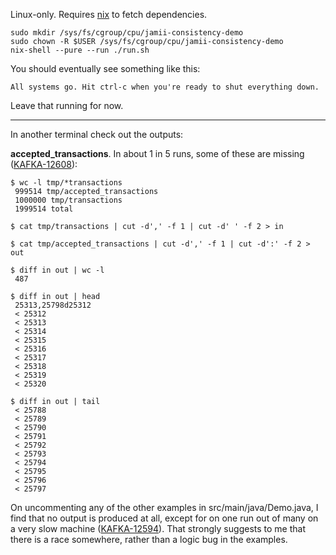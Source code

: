 Linux-only. Requires [nix](https://nixos.org/) to fetch dependencies.

```
sudo mkdir /sys/fs/cgroup/cpu/jamii-consistency-demo
sudo chown -R $USER /sys/fs/cgroup/cpu/jamii-consistency-demo
nix-shell --pure --run ./run.sh
```

You should eventually see something like this:

```
All systems go. Hit ctrl-c when you're ready to shut everything down.
```

Leave that running for now.

---

In another terminal check out the outputs:

__accepted_transactions__. In about 1 in 5 runs, some of these are missing ([KAFKA-12608](https://issues.apache.org/jira/browse/KAFKA-12608)):

```
$ wc -l tmp/*transactions
 999514 tmp/accepted_transactions
 1000000 tmp/transactions
 1999514 total

$ cat tmp/transactions | cut -d',' -f 1 | cut -d' ' -f 2 > in

$ cat tmp/accepted_transactions | cut -d',' -f 1 | cut -d':' -f 2 > out

$ diff in out | wc -l
 487

$ diff in out | head
 25313,25798d25312
 < 25312
 < 25313
 < 25314
 < 25315
 < 25316
 < 25317
 < 25318
 < 25319
 < 25320
 
$ diff in out | tail
 < 25788
 < 25789
 < 25790
 < 25791
 < 25792
 < 25793
 < 25794
 < 25795
 < 25796
 < 25797
```

On uncommenting any of the other examples in src/main/java/Demo.java, I find that no output is produced at all, except for on one run out of many on a very slow machine ([KAFKA-12594](https://issues.apache.org/jira/browse/KAFKA-12594)). That strongly suggests to me that there is a race somewhere, rather than a logic bug in the examples.